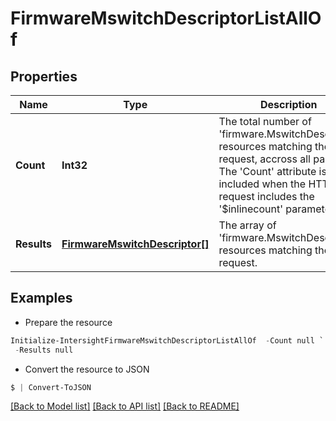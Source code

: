 # FirmwareMswitchDescriptorListAllOf
## Properties

Name | Type | Description | Notes
------------ | ------------- | ------------- | -------------
**Count** | **Int32** | The total number of &#39;firmware.MswitchDescriptor&#39; resources matching the request, accross all pages. The &#39;Count&#39; attribute is included when the HTTP GET request includes the &#39;$inlinecount&#39; parameter. | [optional] 
**Results** | [**FirmwareMswitchDescriptor[]**](FirmwareMswitchDescriptor.md) | The array of &#39;firmware.MswitchDescriptor&#39; resources matching the request. | [optional] 

## Examples

- Prepare the resource
```powershell
Initialize-IntersightFirmwareMswitchDescriptorListAllOf  -Count null `
 -Results null
```

- Convert the resource to JSON
```powershell
$ | Convert-ToJSON
```

[[Back to Model list]](../README.md#documentation-for-models) [[Back to API list]](../README.md#documentation-for-api-endpoints) [[Back to README]](../README.md)

